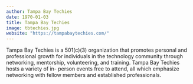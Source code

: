 ```yaml
---
author: Tampa Bay Techies
date: 1970-01-03
title: Tampa Bay Techies
image: tbtechies.jpg
website: "https://tampabaytechies.com/"
---
```


Tampa Bay Techies is a 501(c)(3) organization that promotes personal and professional growth for individuals in the technology community through networking, mentorship, volunteering, and training. Tampa Bay Techies hosts a variety of in- person events free to attend, all which emphasize networking with fellow members and established professionals. 